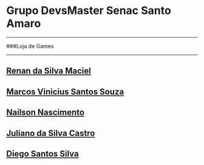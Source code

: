 # Grupo DevsMaster Senac Santo Amaro

------------

###Loja de Games

------------

## [Renan da Silva Maciel](https://github.com/renansilvamaciel "Renan da Silva Maciel")
## [Marcos Vinicius Santos Souza ](https://github.com/JimmyDead "Marcos Vinicius Santos Souza ")
## [Nailson Nascimento](https://github.com/NailsonNascimento-Dev "Nailson Nascimento")
## [Juliano da Silva Castro](https://github.com/Juliano566 "Juliano da Silva Castro")
## [Diego Santos Silva](https://github.com/Diegossilva01 "Diego Santos Silva")
